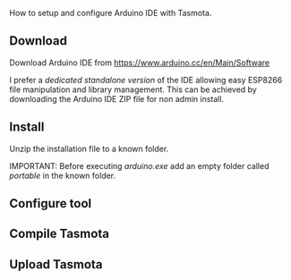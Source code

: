 How to setup and configure Arduino IDE with Tasmota.


## Download
Download Arduino IDE from https://www.arduino.cc/en/Main/Software

I prefer a *dedicated standalone version* of the IDE allowing easy ESP8266 file manipulation and library management. This can be achieved by downloading the Arduino IDE ZIP file for non admin install.

## Install
Unzip the installation file to a known folder.

IMPORTANT: Before executing *arduino.exe* add an empty folder called *portable* in the known folder.

## Configure tool


## Compile Tasmota


## Upload Tasmota